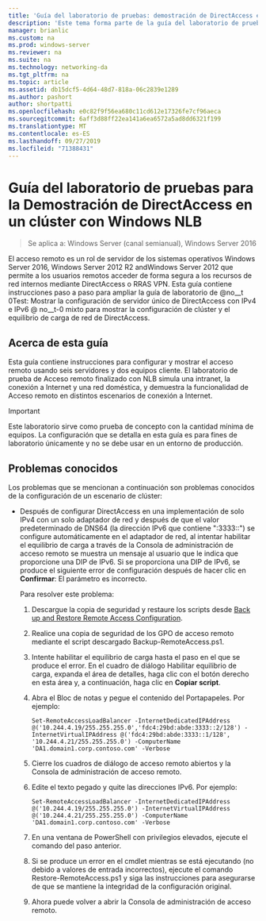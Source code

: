 ```yaml
---
title: 'Guía del laboratorio de pruebas: demostración de DirectAccess en un clúster con Windows NLB'
description: 'Este tema forma parte de la guía del laboratorio de pruebas: demostración de DirectAccess en un clúster con Windows NLB para Windows Server 2016'
manager: brianlic
ms.custom: na
ms.prod: windows-server
ms.reviewer: na
ms.suite: na
ms.technology: networking-da
ms.tgt_pltfrm: na
ms.topic: article
ms.assetid: db15dcf5-4d64-48d7-818a-06c2839e1289
ms.author: pashort
author: shortpatti
ms.openlocfilehash: e0c82f9f56ea680c11cd612e17326fe7cf96aeca
ms.sourcegitcommit: 6aff3d88ff22ea141a6ea6572a5ad8dd6321f199
ms.translationtype: MT
ms.contentlocale: es-ES
ms.lasthandoff: 09/27/2019
ms.locfileid: "71388431"
---
```

# <a name="test-lab-guide-demonstrate-directaccess-in-a-cluster-with-windows-nlb"></a>Guía del laboratorio de pruebas para la Demostración de DirectAccess en un clúster con Windows NLB

>Se aplica a: Windows Server (canal semianual), Windows Server 2016

El acceso remoto es un rol de servidor de los sistemas operativos Windows Server 2016, Windows Server 2012 R2 andWindows Server 2012 que permite a los usuarios remotos acceder de forma segura a los recursos de red internos mediante DirectAccess o RRAS VPN. Esta guía contiene instrucciones paso a paso para ampliar la guía de laboratorio de @no__t 0Test: Mostrar la configuración de servidor único de DirectAccess con IPv4 e IPv6 @ no__t-0 mixto para mostrar la configuración de clúster y el equilibrio de carga de red de DirectAccess.  
  
## <a name="about-this-guide"></a>Acerca de esta guía  
Esta guía contiene instrucciones para configurar y mostrar el acceso remoto usando seis servidores y dos equipos cliente. El laboratorio de prueba de Acceso remoto finalizado con NLB simula una intranet, la conexión a Internet y una red doméstica, y demuestra la funcionalidad de Acceso remoto en distintos escenarios de conexión a Internet.  
  
> [!IMPORTANT]  
> Este laboratorio sirve como prueba de concepto con la cantidad mínima de equipos. La configuración que se detalla en esta guía es para fines de laboratorio únicamente y no se debe usar en un entorno de producción.  
  
## <a name="KnownIssues"></a>Problemas conocidos  
Los problemas que se mencionan a continuación son problemas conocidos de la configuración de un escenario de clúster:  
  
-   Después de configurar DirectAccess en una implementación de solo IPv4 con un solo adaptador de red y después de que el valor predeterminado de DNS64 (la dirección IPv6 que contiene ":3333::") se configure automáticamente en el adaptador de red, al intentar habilitar el equilibrio de carga a través de la Consola de administración de acceso remoto se muestra un mensaje al usuario que le indica que proporcione una DIP de IPv6. Si se proporciona una DIP de IPv6, se produce el siguiente error de configuración después de hacer clic en **Confirmar**: El parámetro es incorrecto.  
  
    Para resolver este problema:  
  
    1.  Descargue la copia de seguridad y restaure los scripts desde [Back up and Restore Remote Access Configuration](https://gallery.technet.microsoft.com/Back-up-and-Restore-Remote-e157e6a6).  
  
    2.  Realice una copia de seguridad de los GPO de acceso remoto mediante el script descargado Backup-RemoteAccess.ps1.  
  
    3.  Intente habilitar el equilibrio de carga hasta el paso en el que se produce el error. En el cuadro de diálogo Habilitar equilibrio de carga, expanda el área de detalles, haga clic con el botón derecho en esta área y, a continuación, haga clic en **Copiar script**.  
  
    4.  Abra el Bloc de notas y pegue el contenido del Portapapeles. Por ejemplo:  
  
        ```  
        Set-RemoteAccessLoadBalancer -InternetDedicatedIPAddress @('10.244.4.19/255.255.255.0','fdc4:29bd:abde:3333::2/128') -InternetVirtualIPAddress @('fdc4:29bd:abde:3333::1/128', '10.244.4.21/255.255.255.0') -ComputerName 'DA1.domain1.corp.contoso.com' -Verbose  
        ```  
  
    5.  Cierre los cuadros de diálogo de acceso remoto abiertos y la Consola de administración de acceso remoto.  
  
    6.  Edite el texto pegado y quite las direcciones IPv6. Por ejemplo:  
  
        ```  
        Set-RemoteAccessLoadBalancer -InternetDedicatedIPAddress @('10.244.4.19/255.255.255.0') -InternetVirtualIPAddress @('10.244.4.21/255.255.255.0') -ComputerName 'DA1.domain1.corp.contoso.com' -Verbose  
        ```  
  
    7.  En una ventana de PowerShell con privilegios elevados, ejecute el comando del paso anterior.  
  
    8.  Si se produce un error en el cmdlet mientras se está ejecutando (no debido a valores de entrada incorrectos), ejecute el comando Restore-RemoteAccess.ps1 y siga las instrucciones para asegurarse de que se mantiene la integridad de la configuración original.  
  
    9. Ahora puede volver a abrir la Consola de administración de acceso remoto.  
  


